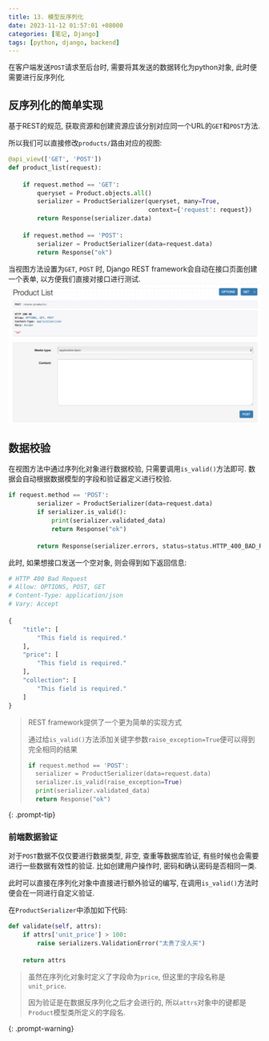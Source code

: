 ```yaml
---
title: 13. 模型反序列化
date: 2023-11-12 01:57:01 +08000
categories: [笔记, Django]
tags: [python, django, backend]
---
```



在客户端发送`POST`请求至后台时, 需要将其发送的数据转化为python对象, 此时便需要进行反序列化

## 反序列化的简单实现

基于REST的规范, 获取资源和创建资源应该分别对应同一个URL的`GET`和`POST`方法.

所以我们可以直接修改`products/`路由对应的视图:

```python
@api_view(['GET', 'POST'])
def product_list(request):

    if request.method == 'GET':
        queryset = Product.objects.all()
        serializer = ProductSerializer(queryset, many=True,
                                       context={'request': request})
        return Response(serializer.data)

    if request.method == 'POST':
        serializer = ProductSerializer(data=request.data)
        return Response("ok")
```

当视图方法设置为`GET`, `POST` 时, Django REST framework会自动在接口页面创建一个表单, 以方便我们直接对接口进行测试.
![post form](/assets/img/img_202311120215571964.png)

## 数据校验

在视图方法中通过序列化对象进行数据校验, 只需要调用`is_valid()`方法即可. 数据会自动根据数据模型的字段和验证器定义进行校验.

```python
if request.method == 'POST':
        serializer = ProductSerializer(data=request.data)
        if serializer.is_valid():
            print(serializer.validated_data)
            return Response("ok")

        return Response(serializer.errors, status=status.HTTP_400_BAD_REQUEST)
```

此时, 如果想接口发送一个空对象, 则会得到如下返回信息:

```python
# HTTP 400 Bad Request
# Allow: OPTIONS, POST, GET
# Content-Type: application/json
# Vary: Accept

{
    "title": [
        "This field is required."
    ],
    "price": [
        "This field is required."
    ],
    "collection": [
        "This field is required."
    ]
}
```

> REST framework提供了一个更为简单的实现方式
>
> 通过给`is_valid()`方法添加关键字参数`raise_exception=True`便可以得到完全相同的结果
>
> ```python
> if request.method == 'POST':
>   serializer = ProductSerializer(data=request.data)
>   serializer.is_valid(raise_exception=True)
>   print(serializer.validated_data)
>   return Response("ok")
> ```
>
{: .prompt-tip}

### 前端数据验证

对于`POST`数据不仅仅要进行数据类型, 非空, 查重等数据库验证, 有些时候也会需要进行一些数据有效性的验证.
比如创建用户操作时, 密码和确认密码是否相同一类.

此时可以直接在序列化对象中直接进行额外验证的编写, 在调用`is_valid()`方法时便会在一同进行自定义验证.

在`ProductSerializer`中添加如下代码:

```python
def validate(self, attrs):
    if attrs['unit_price'] > 100:
        raise serializers.ValidationError("太贵了没人买")

    return attrs
```

> 虽然在序列化对象时定义了字段命为`price`, 但这里的字段名称是`unit_price`.
>
> 因为验证是在数据反序列化之后才会进行的, 所以`attrs`对象中的键都是`Product`模型类所定义的字段名.
>
{: .prompt-warning}

